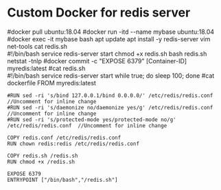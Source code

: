 Custom Docker for redis server
==============================

#docker pull ubuntu:18.04
#docker run -itd --name mybase ubuntu:18.04
#docker exec -it mybase bash
	apt update
	apt install -y redis-server vim net-tools
	cat redis.sh	
		#!/bin/bash
	  	service redis-server start
	chmod +x redis.sh
	bash redis.sh
    netstat -tnlp
#docker commit -c "EXPOSE 6379" [Container-ID] myredis:latest
#cat redis.sh	
	#!/bin/bash
	service redis-server start
	while true; do sleep 100; done
#cat dockerfile
	FROM myredis:latest

	#RUN sed -ri 's/bind 127.0.0.1/bind 0.0.0.0/' /etc/redis/redis.conf   //Uncomment for inline change
	#RUN sed -ri 's/daemonize no/daemonize yes/g' /etc/redis/redis.conf   //Uncomment for inline change
	#RUN sed -ri 's/protected-mode yes/protected-mode no/g' /etc/redis/redis.conf  //Uncomment for inline change
	
	COPY redis.conf /etc/redis/redis.conf
	RUN chown redis:redis /etc/redis/redis.conf

	COPY redis.sh /redis.sh
	RUN chmod +x /redis.sh

	EXPOSE 6379
	ENTRYPOINT ["/bin/bash","/redis.sh"]